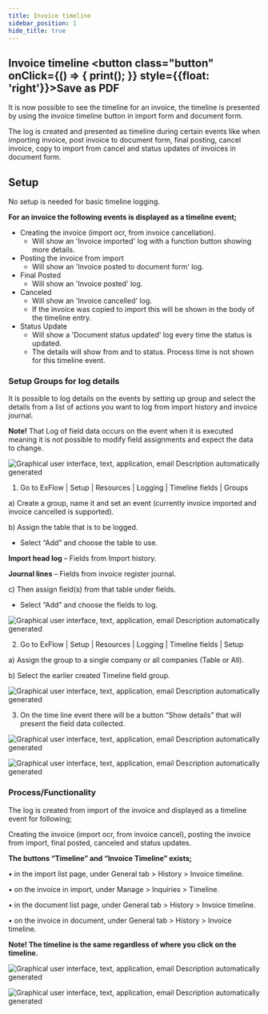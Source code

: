 ```yaml
---
title: Invoice timeline
sidebar_position: 1
hide_title: true
---
```

## Invoice timeline <button class="button" onClick={() => { print(); }} style={{float: 'right'}}>Save as PDF</button>

It is now possible to see the timeline for an invoice, the timeline is presented by using the invoice timeline button in import form and document form.

The log is created and presented as timeline during certain events like when importing invoice, post invoice to document form, final posting, cancel invoice, copy to import from cancel and status updates of invoices in document form.

## Setup
No setup is needed for basic timeline logging.

**For an invoice the following events is displayed as a timeline event;**

* Creating the invoice (import ocr, from invoice cancellation).
    - Will show an 'Invoice imported' log with a function button showing more details.
* Posting the invoice from import
    - Will show an 'Invoice posted to document form' log.
* Final Posted
    - Will show an 'Invoice posted' log.
* Canceled
    - Will show an 'Invoice cancelled' log.
    - If the invoice was copied to import this will be shown in the body of the timeline entry.
* Status Update
    - Will show a 'Document status updated' log every time the status is updated.
    - The details will show from and to status. Process time is not shown for this timeline event.

### Setup Groups for log details
It is possible to log details on the events by setting up group and select the details from a list of actions you want to log from import history and invoice journal. 

**Note!** That Log of field data occurs on the event when it is executed meaning it is not possible to modify field assignments and expect the data to change. 

![Graphical user interface, text, application, email Description automatically generated](@site/static/img/media/image271.png)


1.	Go to ExFlow | Setup | Resources | Logging | Timeline fields | Groups

a)	Create a group, name it and set an event (currently invoice imported and invoice cancelled is supported).

b)	Assign the table that is to be logged.
    
-    Select “Add” and choose the table to use.

**Import head log** – Fields from Import history.

**Journal lines** – Fields from invoice register journal.

c)	Then assign field(s) from that table under fields. 

- Select “Add” and choose the fields to log.

![Graphical user interface, text, application, email Description automatically generated](@site/static/img/media/image272.png)

2.	Go to ExFlow | Setup | Resources | Logging | Timeline fields | Setup

a)	Assign the group to a single company or all companies (Table or All).

b)	Select the earlier created Timeline field group.

![Graphical user interface, text, application, email Description automatically generated](@site/static/img/media/image273.png)

3.	On the time line event there will be a button “Show details” that will present the field data collected.

![Graphical user interface, text, application, email Description automatically generated](@site/static/img/media/image274.png)

![Graphical user interface, text, application, email Description automatically generated](@site/static/img/media/image275.png)

### Process/Functionality
The log is created from import of the invoice and displayed as a timeline event for following; 

Creating the invoice (import ocr, from invoice cancel), posting the invoice from import, final posted, canceled and status updates.

**The buttons “Timeline” and “Invoice Timeline” exists;**
 
•	in the import list page, under General tab > History > Invoice timeline.

•	on the invoice in import, under Manage > Inquiries > Timeline.

•	in the document list page, under General tab > History > Invoice timeline.

•	on the invoice in document, under General tab > History > Invoice timeline.

**Note! The timeline is the same regardless of where you click on the timeline.**

![Graphical user interface, text, application, email Description automatically generated](@site/static/img/media/image276.png)


![Graphical user interface, text, application, email Description automatically generated](@site/static/img/media/image277.png)